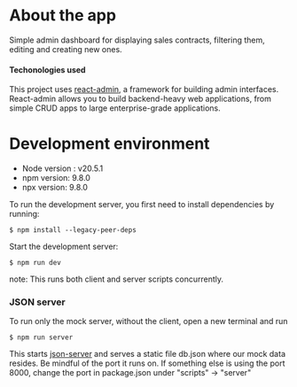 # About the app 

Simple admin dashboard for displaying sales contracts, filtering them, editing and creating new ones. 

#### Techonologies used

This project uses [react-admin](https://marmelab.com/react-admin/), a framework for building admin interfaces. React-admin allows you to build backend-heavy web applications, from simple CRUD apps to large enterprise-grade applications.

# Development environment

- Node version : v20.5.1
- npm version: 9.8.0
- npx version: 9.8.0

To run the development server, you first need to install dependencies by running:

```
$ npm install --legacy-peer-deps
```

Start the development server:

```
$ npm run dev
```

note: This runs both client and server scripts concurrently.


### JSON server

To run only the mock server, without the client, open a new terminal and run

```
$ npm run server
```

This starts [json-server](https://www.npmjs.com/package/json-server) and serves a static file db.json where our mock data resides. 
Be mindful of the port it runs on. If something else is using the port 8000, change the port in package.json under "scripts" -> "server"

